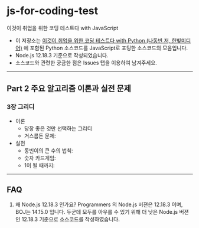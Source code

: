 # js-for-coding-test

이것이 취업을 위한 코딩 테스트다 with JavaScript

- 이 저장소는 [이것이 취업을 위한 코딩 테스트다 with Python (나동빈 저, 한빛미디어)](https://github.com/ndb796/python-for-coding-test) 에 포함된 Python 소스코드를 JavaScript로 포팅한 소스코드의 모음입니다.
- Node.js 12.18.3 기준으로 작성되었습니다.
- 소스코드와 관련한 궁금한 점은 Issues 탭을 이용하여 남겨주세요.

---

## Part 2 주요 알고리즘 이론과 실전 문제

### 3장 그리디

- 이론
  - 당장 좋은 것만 선택하는 그리디
  - 거스름돈 문제:
- 실전
  - 동빈이의 큰 수의 법칙:
  - 숫자 카드게임:
  - 1이 될 때까지:

---

## FAQ

1. 왜 Node.js 12.18.3 인가요?
   Programmers 의 Node.js 버젼은 12.18.3 이며, BOJ는 14.15.0 입니다. 두군데 모두를 아우를 수 있기 위해 더 낮은 Node.js 버젼인 12.18.3 기준으로 소스코드를 작성하였습니다.
